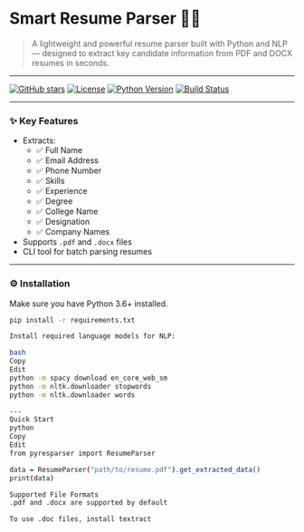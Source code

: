 # Smart Resume Parser 🧠📄

> A lightweight and powerful resume parser built with Python and NLP — designed to extract key candidate information from PDF and DOCX resumes in seconds.

---

[![GitHub stars](https://img.shields.io/github/stars/SRIKANTH5777/smart-resume-parser.svg)](https://github.com/SRIKANTH5777/smart-resume-parser/stargazers)
[![License](https://img.shields.io/github/license/SRIKANTH5777/smart-resume-parser.svg)](https://github.com/SRIKANTH5777/smart-resume-parser/blob/main/LICENSE)
[![Python Version](https://img.shields.io/pypi/pyversions/Django.svg)](https://python.org)
[![Build Status](https://img.shields.io/badge/build-passing-brightgreen)](#)

---

### ✨ Key Features

- Extracts:
  - ✅ Full Name
  - ✅ Email Address
  - ✅ Phone Number
  - ✅ Skills
  - ✅ Experience
  - ✅ Degree
  - ✅ College Name
  - ✅ Designation
  - ✅ Company Names
- Supports `.pdf` and `.docx` files
- CLI tool for batch parsing resumes

---

### ⚙️ Installation

Make sure you have Python 3.6+ installed.

```bash
pip install -r requirements.txt

Install required language models for NLP:

bash
Copy
Edit
python -m spacy download en_core_web_sm
python -m nltk.downloader stopwords
python -m nltk.downloader words

---
Quick Start
python
Copy
Edit
from pyresparser import ResumeParser

data = ResumeParser("path/to/resume.pdf").get_extracted_data()
print(data)

Supported File Formats
.pdf and .docx are supported by default

To use .doc files, install textract

